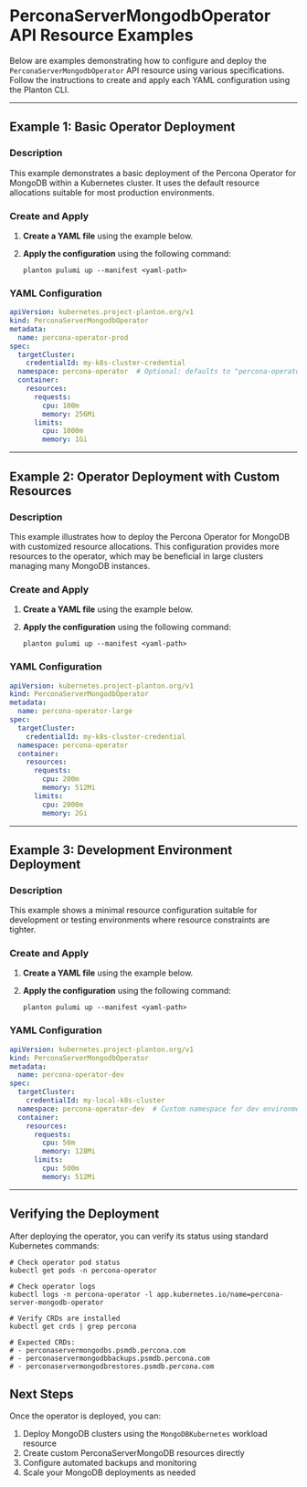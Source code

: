 # PerconaServerMongodbOperator API Resource Examples

Below are examples demonstrating how to configure and deploy the `PerconaServerMongodbOperator` API resource using various specifications. Follow the instructions to create and apply each YAML configuration using the Planton CLI.

---

## Example 1: Basic Operator Deployment

### Description

This example demonstrates a basic deployment of the Percona Operator for MongoDB within a Kubernetes cluster. It uses the default resource allocations suitable for most production environments.

### Create and Apply

1. **Create a YAML file** using the example below.
2. **Apply the configuration** using the following command:

    ```shell
    planton pulumi up --manifest <yaml-path>
    ```

### YAML Configuration

```yaml
apiVersion: kubernetes.project-planton.org/v1
kind: PerconaServerMongodbOperator
metadata:
  name: percona-operator-prod
spec:
  targetCluster:
    credentialId: my-k8s-cluster-credential
  namespace: percona-operator  # Optional: defaults to "percona-operator"
  container:
    resources:
      requests:
        cpu: 100m
        memory: 256Mi
      limits:
        cpu: 1000m
        memory: 1Gi
```

---

## Example 2: Operator Deployment with Custom Resources

### Description

This example illustrates how to deploy the Percona Operator for MongoDB with customized resource allocations. This configuration provides more resources to the operator, which may be beneficial in large clusters managing many MongoDB instances.

### Create and Apply

1. **Create a YAML file** using the example below.
2. **Apply the configuration** using the following command:

    ```shell
    planton pulumi up --manifest <yaml-path>
    ```

### YAML Configuration

```yaml
apiVersion: kubernetes.project-planton.org/v1
kind: PerconaServerMongodbOperator
metadata:
  name: percona-operator-large
spec:
  targetCluster:
    credentialId: my-k8s-cluster-credential
  namespace: percona-operator
  container:
    resources:
      requests:
        cpu: 200m
        memory: 512Mi
      limits:
        cpu: 2000m
        memory: 2Gi
```

---

## Example 3: Development Environment Deployment

### Description

This example shows a minimal resource configuration suitable for development or testing environments where resource constraints are tighter.

### Create and Apply

1. **Create a YAML file** using the example below.
2. **Apply the configuration** using the following command:

    ```shell
    planton pulumi up --manifest <yaml-path>
    ```

### YAML Configuration

```yaml
apiVersion: kubernetes.project-planton.org/v1
kind: PerconaServerMongodbOperator
metadata:
  name: percona-operator-dev
spec:
  targetCluster:
    credentialId: my-local-k8s-cluster
  namespace: percona-operator-dev  # Custom namespace for dev environment
  container:
    resources:
      requests:
        cpu: 50m
        memory: 128Mi
      limits:
        cpu: 500m
        memory: 512Mi
```

---

## Verifying the Deployment

After deploying the operator, you can verify its status using standard Kubernetes commands:

```shell
# Check operator pod status
kubectl get pods -n percona-operator

# Check operator logs
kubectl logs -n percona-operator -l app.kubernetes.io/name=percona-server-mongodb-operator

# Verify CRDs are installed
kubectl get crds | grep percona

# Expected CRDs:
# - perconaservermongodbs.psmdb.percona.com
# - perconaservermongodbbackups.psmdb.percona.com
# - perconaservermongodbrestores.psmdb.percona.com
```

## Next Steps

Once the operator is deployed, you can:

1. Deploy MongoDB clusters using the `MongoDBKubernetes` workload resource
2. Create custom PerconaServerMongoDB resources directly
3. Configure automated backups and monitoring
4. Scale your MongoDB deployments as needed

